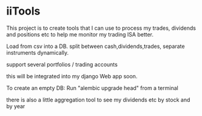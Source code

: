 # iiTools
This project is to create tools that I can use to process my trades, dividends and positions etc 
to help me monitor my trading ISA better.
 
Load from csv into a DB.
split between cash,dividends,trades, separate instruments dynamically.

support several portfolios / trading accounts

this will be integrated into my django Web app soon.

To create an empty DB: Run "alembic upgrade head" from a terminal

there is also a little aggregation tool to see my dividends etc by stock and by year

